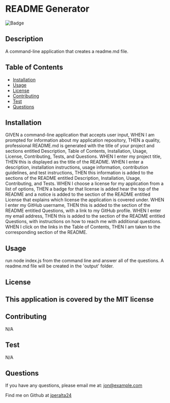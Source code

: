 # README Generator 
  ![Badge](https://img.shields.io/badge/License-MIT-yellow.svg)

  ## Description
  A command-line application that creates a readme.md file.

## Table of Contents
- [Installation](#installation)
- [Usage](#usage)
 - [License](#license)
- [Contributing](#contributing)
- [Test](#test)
- [Questions](#questions)

## Installation
  
GIVEN a command-line application that accepts user input, WHEN I am prompted for information about my application repository, THEN a quality, professional README.md is generated with the title of your project and sections entitled Description, Table of Contents, Installation, Usage, License, Contributing, Tests, and Questions. WHEN I enter my project title, THEN this is displayed as the title of the README. WHEN I enter a description, installation instructions, usage information, contribution guidelines, and test instructions, THEN this information is added to the sections of the README entitled Description, Installation, Usage, Contributing, and Tests. WHEN I choose a license for my application from a list of options, THEN a badge for that license is added hear the top of the README and a notice is added to the section of the README entitled License that explains which license the application is covered under. WHEN I enter my GitHub username, THEN this is added to the section of the README entitled Questions, with a link to my GitHub profile. WHEN I enter my email address, THEN this is added to the section of the README entitled Questions, with instructions on how to reach me with additional questions. WHEN I click on the links in the Table of Contents, THEN I am taken to the corresponding section of the README.

## Usage

run node index.js from the command line and answer all of the questions. A readme.md file will be created in the 'output' folder.

## License
  This application is covered by the MIT license
---

## Contributing

N/A

## Test

N/A

## Questions

If you have any questions, please email me at: [jon@example.com](mailto:jon@example.com)

Find me on Github at [jperalta24](https://github.com/jperalta24)

